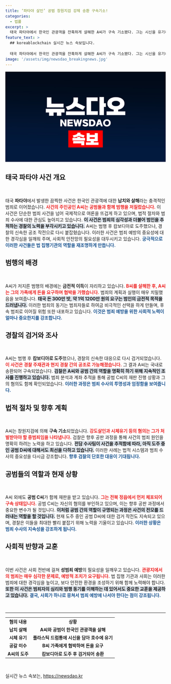 ```yaml
---
title: ‘파타야 살인’ 공범 창원지검 강제 송환 구속기소!
categories:
  - 법률
excerpt: >
  태국 파타야에서 한국인 관광객을 잔혹하게 살해한 A씨가 구속 기소됐다. 그는 시신을 유기하고 범죄로 1억 원을 갈취하려 했으며, 현재 도주 중인 공범 추적도 지속된다. 이 충격 사건의 전말이 밝혀진다!
feature_text: >
  ## koreablockchain 실시간 뉴스 속보입니다.

  태국 파타야에서 한국인 관광객을 잔혹하게 살해한 A씨가 구속 기소됐다. 그는 시신을 유기하고 범죄로 1억 원을 갈취하려 했으며, 현재 도주 중인 공범 추적도 지속된다. 이 충격 사건의 전말이 밝혀진다!
image: '/assets/img/newsdao_breakingnews.jpg'
---
```


<p><img src="/assets/img/newsdao_breakingnews.jpg" alt="koreablockchain 속보" /></p>

<h2 data-ke-size="size26">태국 파타야 사건 개요</h2>

<p data-ke-size="size16">&nbsp;</p>

<p>태국 <b>파타야</b>에서 발생한 끔찍한 사건은 한국인 관광객에 대한 <b>납치와 살해</b>라는 충격적인 범죄로 이어졌습니다. <b><span style="color: #ee2323;">사건의 주인공인 A씨는 공범들과 함께 범행을 저질렀습니다.</span></b> 이 사건은 단순한 범죄 사건을 넘어 국제적으로 여론을 뜨겁게 하고 있으며, 법적 절차와 범죄 수사에 대한 관심도 높아지고 있습니다. <b><span style="background-color: #21538527;">이 사건은 범죄의 심각성과 더불어 범인을 추적하는 경찰의 노력을 부각시키고 있습니다.</span></b> A씨는 범행 후 캄보디아로 도주했으나, 경찰의 신속한 공조 작전으로 다시 붙잡혔습니다. 이러한 사건은 범죄 예방의 중요성에 대한 경각심을 일깨워 주며, 사회적 안전망의 필요성을 대두시키고 있습니다. <b><span style="color: #1a5490;">궁극적으로 이러한 사건들은 법 집행기관의 역할을 재조명하게 만듭니다.</span></b></p>

<h2 data-ke-size="size26">범행의 배경</h2>

<p data-ke-size="size16">&nbsp;</p>

<p>A씨가 저지른 범행의 배경에는 <b>금전적 이득</b>이 자리하고 있습니다. <b><span style="color: #ee2323;">B씨를 살해한 후, A씨는 그의 가족에게 돈을 요구하며 협박을 가했습니다.</span></b> 범죄의 계획과 실행이 매우 치밀했음을 보여줍니다. <b><span style="background-color: #21538527;">태국 돈 300만 밧, 약 1억 1200만 원의 요구는 범인의 금전적 목적을 드러냅니다.</span></b> 이러한 범죄의 동기는 범죄자들로 하여금 비극적인 선택을 하게 만들며, 후속 범죄로 이어질 위험 또한 내포하고 있습니다. <b><span style="color: #1a5490;">이것은 범죄 예방을 위한 사회적 노력이 얼마나 중요한지를 강조합니다.</span></b></p>

<h2 data-ke-size="size26">경찰의 검거와 조사</h2>

<p data-ke-size="size16">&nbsp;</p>

<p>A씨는 범행 후 <b>캄보디아로 도주</b>했으나, 경찰의 신속한 대응으로 다시 검거되었습니다. <b><span style="color: #ee2323;">이 사건은 경찰 주재관과 현지 경찰 간의 공조로 가능해졌습니다.</span></b> 그 결과 A씨는 국내로 송환되어 구속되었습니다. <b><span style="background-color: #21538527;">검찰은 A씨와 공범 간의 역할을 명확히 하기 위해 지속적인 조사를 진행하고 있습니다.</span></b> 범죄 분석과 계좌 추적을 통해 공범 C씨의 재판 진행 상황과 그의 혐의도 함께 확인되었습니다. <b><span style="color: #1a5490;">이러한 과정은 범죄 수사의 투명성과 엄정함을 보여줍니다.</span></b></p>

<h2 data-ke-size="size26">법적 절차 및 향후 계획</h2>

<p data-ke-size="size16">&nbsp;</p>

<p>A씨는 창원지검에 의해 <b>구속 기소</b>되었습니다. <b><span style="color: #ee2323;">강도살인과 시체유기 등의 혐의는 그가 처벌받아야 할 중범죄임을 나타냅니다.</span></b> 검찰은 향후 공판 과정을 통해 사건의 범죄 원인을 명확히 하려는 노력을 하고 있습니다. <b><span style="background-color: #21538527;">전담 수사팀이 사건을 추적함에 따라, 아직 도주 중인 공범 D씨에 대해서도 최선을 다하고 있습니다.</span></b> 이러한 사례는 법적 시스템과 범죄 수사의 중요성을 다시금 강조합니다. <b><span style="color: #1a5490;">향후 검찰의 단호한 대응이 기대됩니다.</span></b></p>

<h2 data-ke-size="size26">공범들의 역할과 현재 상황</h2>

<p data-ke-size="size16">&nbsp;</p>

<p>A씨 외에도 <b>공범 C씨</b>가 함께 재판을 받고 있습니다. <b><span style="color: #ee2323;">그는 전북 정읍에서 먼저 체포되어 구속 상태입니다.</span></b> 공범 C씨는 자신의 혐의를 부인하고 있으며, 이는 향후 공판 과정에서 중요한 변수가 될 것입니다. <b><span style="background-color: #21538527;">이처럼 공범 간의 역할이 규명되는 과정은 사건의 전모를 드러내는 역할을 할 것입니다.</span></b> 현재 도주 중인 공범 D씨에 대한 검거 작전도 지속되고 있으며, 경찰은 이들을 최대한 빨리 붙잡기 위해 노력을 기울이고 있습니다. <b><span style="color: #1a5490;">이러한 상황은 범죄 수사의 지속성을 강조하게 됩니다.</span></b></p>

<h2 data-ke-size="size26">사회적 반향과 교훈</h2>

<p data-ke-size="size16">&nbsp;</p>

<p>이번 사건은 사회 전반에 걸쳐 <b>성범죄 예방</b>의 필요성을 일깨우고 있습니다. <b><span style="color: #ee2323;">관광지에서의 범죄는 매우 심각한 문제로, 예방적 조치가 요구됩니다.</span></b> 법 집행 기관과 사회는 이러한 범죄에 대한 경각심을 높이고, 보다 안전한 환경을 조성하기 위해 함께 노력해야 합니다. <b><span style="background-color: #21538527;">또한 이 사건은 범죄자의 심리와 범행 동기를 이해하는 데 있어서도 중요한 교훈을 제공하고 있습니다.</span></b> <b><span style="color: #1a5490;">결국, 사회가 하나로 뭉쳐서 범죄 예방에 나서야 한다는 점이 강조됩니다.</span></b></p>

<p data-ke-size="size16">&nbsp;</p> 

<hr>

<table style="width: 100%;">
<tr>
<td style="text-align: center; height: 17px;"><b>혐의 내용</b></td>
<td style="text-align: center; height: 17px;"><b>상황</b></td>
</tr>
<tr>
<td style="text-align: center; height: 17px;"><b>납치 살해</b></td>
<td style="text-align: center; height: 17px;"><b>A씨와 공범이 한국인 관광객을 살해</b></td>
</tr>
<tr>
<td style="text-align: center; height: 17px;"><b>시체 유기</b></td>
<td style="text-align: center; height: 17px;"><b>플라스틱 드럼통에 시신을 담아 호수에 유기</b></td>
</tr>
<tr>
<td style="text-align: center; height: 17px;"><b>공갈 미수</b></td>
<td style="text-align: center; height: 17px;"><b>B씨 가족에게 협박하며 돈을 요구</b></td>
</tr>
<tr>
<td style="text-align: center; height: 17px;"><b>A씨의 도주</b></td>
<td style="text-align: center; height: 17px;"><b>캄보디아로 도주 후 검거되어 송환</b></td>
</tr>
</table>

<p data-ke-size="size16">&nbsp;</p> 
실시간 뉴스 속보는, <a href="https://newsdao.kr" rel="dofollow">https://newsdao.kr</a>


